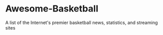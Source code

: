 # Awesome-Basketball
A list of the Internet's premier basketball news, statistics, and streaming sites
